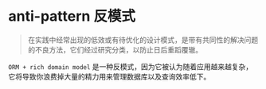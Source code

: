 # anti-pattern 反模式

> 在实践中经常出现的低效或有待优化的设计模式，是带有共同性的解决问题的不良方法，它们经过研究分类，以防止日后重蹈覆辙。

`ORM + rich domain model` 是一种反模式，因为它被认为随着应用越来越复杂，它将导致你浪费掉大量的精力用来管理数据库以及查询效率低下。
